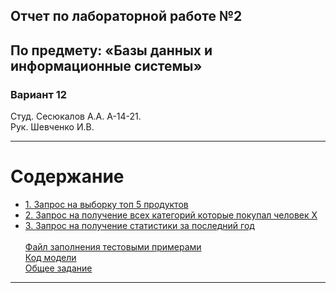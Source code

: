 ## Отчет по лабораторной работе №2
## По предмету: «Базы данных и информационные системы»
### Вариант 12


Студ. Сесюкалов А.А. А-14-21.<br>
Рук. Шевченко И.В.


---

# Содержание
* [1. Запрос на выборку топ 5 продуктов](../src/query/top5_products_by_popularity.sql)
* [2. Запрос на получение всех категорий которые покупал человек Х](../src/query/from_which_category_bought_X.sql)
* [3. Запрос на получение статистики за последний год](../src/query/last_year_statistic.sql)<br><br>
  [Файл заполнения тестовыми примерами](../src/query_test/fill_test_query.sql)<br>
  [Код модели](../src/mpei_control_db_model/dbmodel.sql)<br>
  [Общее задание](../README.md)
---

